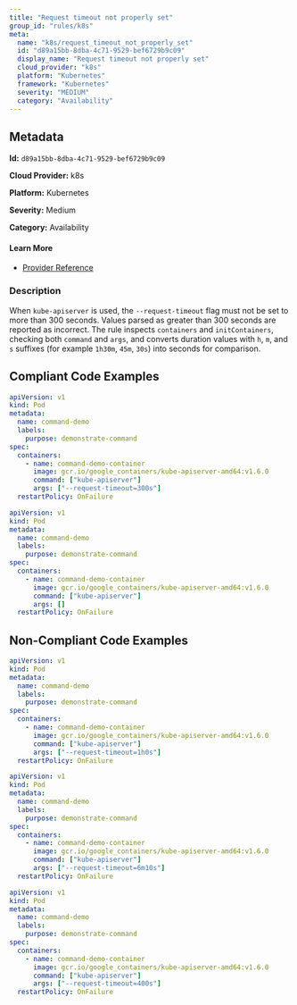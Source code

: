 ```yaml
---
title: "Request timeout not properly set"
group_id: "rules/k8s"
meta:
  name: "k8s/request_timeout_not_properly_set"
  id: "d89a15bb-8dba-4c71-9529-bef6729b9c09"
  display_name: "Request timeout not properly set"
  cloud_provider: "k8s"
  platform: "Kubernetes"
  framework: "Kubernetes"
  severity: "MEDIUM"
  category: "Availability"
---
```

## Metadata

**Id:** `d89a15bb-8dba-4c71-9529-bef6729b9c09`

**Cloud Provider:** k8s

**Platform:** Kubernetes

**Severity:** Medium

**Category:** Availability

#### Learn More

 - [Provider Reference](https://kubernetes.io/docs/reference/command-line-tools-reference/kube-apiserver/)

### Description

 When `kube-apiserver` is used, the `--request-timeout` flag must not be set to more than 300 seconds. Values parsed as greater than 300 seconds are reported as incorrect.
The rule inspects `containers` and `initContainers`, checking both `command` and `args`, and converts duration values with `h`, `m`, and `s` suffixes (for example `1h30m`, `45m`, `30s`) into seconds for comparison.


## Compliant Code Examples
```yaml
apiVersion: v1
kind: Pod
metadata:
  name: command-demo
  labels:
    purpose: demonstrate-command
spec:
  containers:
    - name: command-demo-container
      image: gcr.io/google_containers/kube-apiserver-amd64:v1.6.0
      command: ["kube-apiserver"]
      args: ["--request-timeout=300s"]
  restartPolicy: OnFailure

```

```yaml
apiVersion: v1
kind: Pod
metadata:
  name: command-demo
  labels:
    purpose: demonstrate-command
spec:
  containers:
    - name: command-demo-container
      image: gcr.io/google_containers/kube-apiserver-amd64:v1.6.0
      command: ["kube-apiserver"]
      args: []
  restartPolicy: OnFailure

```
## Non-Compliant Code Examples
```yaml
apiVersion: v1
kind: Pod
metadata:
  name: command-demo
  labels:
    purpose: demonstrate-command
spec:
  containers:
    - name: command-demo-container
      image: gcr.io/google_containers/kube-apiserver-amd64:v1.6.0
      command: ["kube-apiserver"]
      args: ["--request-timeout=1h0s"]
  restartPolicy: OnFailure

```

```yaml
apiVersion: v1
kind: Pod
metadata:
  name: command-demo
  labels:
    purpose: demonstrate-command
spec:
  containers:
    - name: command-demo-container
      image: gcr.io/google_containers/kube-apiserver-amd64:v1.6.0
      command: ["kube-apiserver"]
      args: ["--request-timeout=6m10s"]
  restartPolicy: OnFailure

```

```yaml
apiVersion: v1
kind: Pod
metadata:
  name: command-demo
  labels:
    purpose: demonstrate-command
spec:
  containers:
    - name: command-demo-container
      image: gcr.io/google_containers/kube-apiserver-amd64:v1.6.0
      command: ["kube-apiserver"]
      args: ["--request-timeout=400s"]
  restartPolicy: OnFailure

```